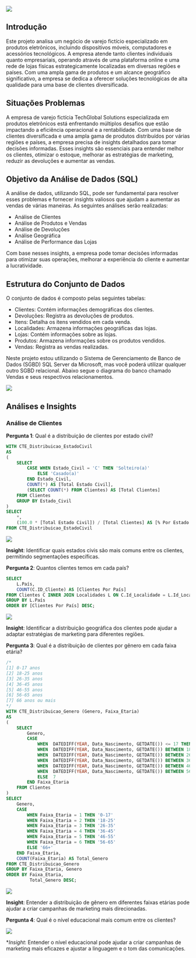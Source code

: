 ![](https://github.com/DuduTrindade/Analises_de_Dados/blob/main/Projetos/Projeto%2001/img/titulo.png)


## Introdução
Este projeto analisa um negócio de varejo fictício especializado em produtos eletrônicos, incluindo dispositivos móveis, computadores e acessórios tecnológicos. 
A empresa atende tanto clientes individuais quanto empresariais, operando através de uma plataforma online e uma rede de lojas físicas estrategicamente localizadas em 
diversas regiões e países. Com uma ampla gama de produtos e um alcance geográfico significativo, a empresa se dedica a oferecer soluções tecnológicas de alta qualidade 
para uma base de clientes diversificada.

## Situações Problemas
A empresa de varejo fictícia TechGlobal Solutions especializada em produtos eletrônicos está enfrentando múltiplos desafios que estão impactando a eficiência operacional e a 
rentabilidade. Com uma base de clientes diversificada e uma ampla gama de produtos distribuídos por várias regiões e países, a empresa precisa de insights detalhados para 
tomar decisões informadas. Esses insights são essenciais para entender melhor os clientes, otimizar o estoque, melhorar as estratégias de marketing, reduzir as devoluções e 
aumentar as vendas.

## Objetivo da Análise de Dados (SQL)
A análise de dados, utilizando SQL, pode ser fundamental para resolver esses problemas e fornecer insights valiosos que ajudam a aumentar as vendas de várias maneiras. 
As seguintes análises serão realizadas:
*	Análise de Clientes
*	Análise de Produtos e Vendas
*	Análise de Devoluções
*	Análise Geográfica
*	Análise de Performance das Lojas

Com base nesses insights, a empresa pode tomar decisões informadas para otimizar suas operações, melhorar a experiência do cliente e aumentar a lucratividade.

## Estrutura do Conjunto de Dados

O conjunto de dados é composto pelas seguintes tabelas:
*	Clientes: Contém informações demográficas dos clientes.
*	Devoluções: Registra as devoluções de produtos.
*	Itens: Detalha os itens vendidos em cada venda.
*	Localidades: Armazena informações geográficas das lojas.
*	Lojas: Contém informações sobre as lojas.
*	Produtos: Armazena informações sobre os produtos vendidos.
*	Vendas: Registra as vendas realizadas.

Neste projeto estou utilizando o Sistema de Gerenciamento de Banco de Dados (SGBD) SQL Server da Microsoft, mas você poderá utilizar qualquer outro SGBD relacional.
Abaixo segue o diagrama do banco chamado Vendas e seus respectivos relacionamentos.

![](https://github.com/DuduTrindade/Analises_de_Dados/blob/main/Projetos/Projeto%2001/img/DIAGRAMA%20VENDAS.png)

## Análises e Insights

### Análise de Clientes
**Pergunta 1**: Qual é a distribuição de clientes por estado civil?

~~~SQL
WITH CTE_Distribuicao_EstadoCivil
AS
(
	SELECT 
		CASE WHEN Estado_Civil = 'C' THEN 'Solteiro(a)'
			ELSE 'Casado(a)'
		END	Estado_Civil,
		COUNT(*) AS [Total Estado Civil],
		(SELECT COUNT(*) FROM Clientes) AS [Total Clientes]
	FROM Clientes
	GROUP BY Estado_Civil
)
SELECT
	*,
	(100.0 * [Total Estado Civil]) / [Total Clientes] AS [% Por Estado Civil]
FROM CTE_Distribuicao_EstadoCivil
~~~
![](https://github.com/DuduTrindade/Analises_de_Dados/blob/main/Projetos/Projeto%2001/img/pergunta%2001.png)

**Insight**: Identificar quais estados civis são mais comuns entre os clientes, permitindo segmentações específicas.

**Pergunta 2**: Quantos clientes temos em cada país?

~~~SQL
SELECT 
	L.País,
	COUNT(C.ID_Cliente) AS [Clientes Por País]
FROM Clientes C INNER JOIN Localidades L ON C.Id_Localidade = L.Id_Localidade
GROUP BY L.País
ORDER BY [Clientes Por País] DESC;
~~~

![](https://github.com/DuduTrindade/Analises_de_Dados/blob/main/Projetos/Projeto%2001/img/pergunta%2002.png)

**Insight**: Identificar a distribuição geográfica dos clientes pode ajudar a adaptar estratégias de marketing para diferentes regiões.

**Pergunta 3**: Qual é a distribuição de clientes por gênero em cada faixa etária?
~~~SQL
/*
[1]	0-17 anos
[2]	18-25 anos
[3]	26-35 anos
[4]	36-45 anos
[5]	46-55 anos
[6]	56-65 anos
[7]	66 anos ou mais
*/
WITH CTE_Distribuicao_Genero (Genero, Faixa_Etaria)
AS
(
	SELECT 
		Genero,
		CASE 
			WHEN  DATEDIFF(YEAR, Data_Nascimento, GETDATE()) <= 17 THEN 1
			WHEN  DATEDIFF(YEAR, Data_Nascimento, GETDATE()) BETWEEN 18 AND 25 THEN 2
			WHEN  DATEDIFF(YEAR, Data_Nascimento, GETDATE()) BETWEEN 26 AND 35 THEN 3
			WHEN  DATEDIFF(YEAR, Data_Nascimento, GETDATE()) BETWEEN 36 AND 45 THEN 4
			WHEN  DATEDIFF(YEAR, Data_Nascimento, GETDATE()) BETWEEN 46 AND 55 THEN 5
			WHEN  DATEDIFF(YEAR, Data_Nascimento, GETDATE()) BETWEEN 56 AND 65 THEN 6
			ELSE  7
		END Faixa_Etaria
	FROM Clientes
)
SELECT
	Genero,
	CASE
		WHEN Faixa_Etaria = 1 THEN '0-17'
		WHEN Faixa_Etaria = 2 THEN '18-25'
		WHEN Faixa_Etaria = 3 THEN '26-35'
		WHEN Faixa_Etaria = 4 THEN '36-45'
		WHEN Faixa_Etaria = 5 THEN '46-55'
		WHEN Faixa_Etaria = 6 THEN '56-65'
		ELSE '66+'
	END	Faixa_Etaria,
	COUNT(Faixa_Etaria) AS Total_Genero
FROM CTE_Distribuicao_Genero
GROUP BY Faixa_Etaria, Genero
ORDER BY Faixa_Etaria,
		 Total_Genero DESC;
~~~

![](https://github.com/DuduTrindade/Analises_de_Dados/blob/main/Projetos/Projeto%2001/img/pergunta%2003.png)

**Insight**: Entender a distribuição de gênero em diferentes faixas etárias pode ajudar a criar campanhas de marketing mais direcionadas.


**Pergunta 4**: Qual é o nível educacional mais comum entre os clientes?

![](https://github.com/DuduTrindade/Analises_de_Dados/blob/main/Projetos/Projeto%2001/img/pergunta%2004.png)

**Insight*: Entender o nível educacional pode ajudar a criar campanhas de marketing mais eficazes e ajustar a linguagem e o tom das comunicações.









































